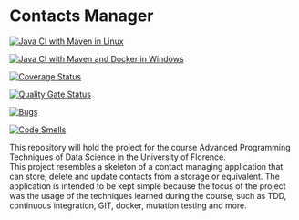 # Contacts Manager

[![Java CI with Maven in Linux](https://github.com/LorenzoPratesi/contacts-manager/actions/workflows/maven.yml/badge.svg)](https://github.com/LorenzoPratesi/contacts-manager/actions/workflows/maven.yml)

[![Java CI with Maven and Docker in Windows](https://github.com/LorenzoPratesi/contacts-manager/actions/workflows/maven-windows.yml/badge.svg)](https://github.com/LorenzoPratesi/contacts-manager/actions/workflows/maven-windows.yml)

[![Coverage Status](https://coveralls.io/repos/github/LorenzoPratesi/contacts-manager/badge.svg?branch=main)](https://coveralls.io/github/LorenzoPratesi/contacts-manager?branch=main)

[![Quality Gate Status](https://sonarcloud.io/api/project_badges/measure?project=LorenzoPratesi_contacts-manager&metric=alert_status)](https://sonarcloud.io/summary/new_code?id=LorenzoPratesi_contacts-manager)

[![Bugs](https://sonarcloud.io/api/project_badges/measure?project=LorenzoPratesi_contacts-manager&metric=bugs)](https://sonarcloud.io/summary/new_code?id=LorenzoPratesi_contacts-manager)

[![Code Smells](https://sonarcloud.io/api/project_badges/measure?project=LorenzoPratesi_contacts-manager&metric=code_smells)](https://sonarcloud.io/summary/new_code?id=LorenzoPratesi_contacts-manager)

This repository will hold the project for the course Advanced Programming Techniques of Data Science in the University of Florence.  
This project resembles a skeleton of a contact managing application that can store, delete and update contacts from a storage or equivalent. The application is intended to be kept simple because the focus of the project was the usage of the techniques learned during the course, such as TDD, continuous integration, GIT, docker, mutation testing and more.
